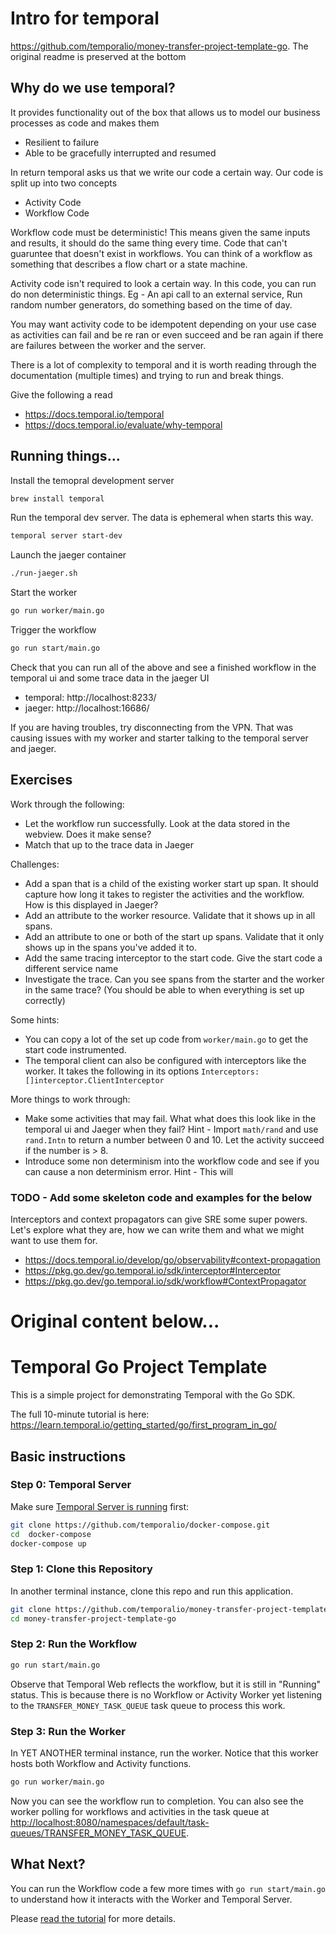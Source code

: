 # Intro for temporal
https://github.com/temporalio/money-transfer-project-template-go. The original readme is preserved at the bottom

## Why do we use temporal?
It provides functionality out of the box that allows us to model our business
processes as code and makes them
- Resilient to failure
- Able to be gracefully interrupted and resumed

In return temporal asks us that we write our code a certain way. Our code is
split up into two concepts
- Activity Code
- Workflow Code

Workflow code must be deterministic! This means given the same inputs and
results, it should do the same thing every time. Code that can't guaruntee that
doesn't exist in workflows. You can think of a workflow as something that
describes a flow chart or a state machine.

Activity code isn't required to look a certain way. In this code, you can run
do non deterministic things. Eg - An api call to an external service, Run
random number generators, do something based on the time of day.

You may want activity code to be idempotent depending on your use case as
activities can fail and be re ran or even succeed and be ran again if there are
failures between the worker and the server.

There is a lot of complexity to temporal and it is worth reading through the
documentation (multiple times) and trying to run and break things.

Give the following a read
- https://docs.temporal.io/temporal
- https://docs.temporal.io/evaluate/why-temporal

## Running things...

Install the temopral development server

```bash
brew install temporal
```

Run the temporal dev server. The data is ephemeral when starts this way.

```bash
temporal server start-dev
```

Launch the jaeger container

```bash
./run-jaeger.sh
```

Start the worker

```bash
go run worker/main.go
```

Trigger the workflow

```bash
go run start/main.go
```

Check that you can run all of the above and see a finished workflow in the temporal ui and some trace data in the jaeger UI
- temporal: http://localhost:8233/
- jaeger: http://localhost:16686/

If you are having troubles, try disconnecting from the VPN. That was causing issues with my worker and starter talking to the temporal server and jaeger.

## Exercises

Work through the following:
- Let the workflow run successfully. Look at the data stored in the webview. Does it make sense?
- Match that up to the trace data in Jaeger

Challenges:
- Add a span that is a child of the existing worker start up span. It should capture how long it takes to register the activities and the workflow. How is this displayed in Jaeger?
- Add an attribute to the worker resource. Validate that it shows up in all spans.
- Add an attribute to one or both of the start up spans. Validate that it only shows up in the spans you've added it to.
- Add the same tracing interceptor to the start code. Give the start code a different service name
- Investigate the trace. Can you see spans from the starter and the worker in the same trace? (You should be able to when everything is set up correctly)

Some hints:
- You can copy a lot of the set up code from `worker/main.go` to get the start code instrumented.
- The temporal client can also be configured with interceptors like the worker. It takes the following in its options `Interceptors: []interceptor.ClientInterceptor`

More things to work through:
- Make some activities that may fail. What what does this look like in the temporal ui and Jaeger when they fail? Hint - Import `math/rand` and use `rand.Intn` to return a number between 0 and 10. Let the activity succeed if the number is > 8.
- Introduce some non determinism into the workflow code and see if you can cause a non determinism error. Hint - This will 


### TODO - Add some skeleton code and examples for the below

Interceptors and context propagators can give SRE some super powers. Let's explore what they are, how we can write them and what we might want to use them for.

- https://docs.temporal.io/develop/go/observability#context-propagation
- https://pkg.go.dev/go.temporal.io/sdk/interceptor#Interceptor
- https://pkg.go.dev/go.temporal.io/sdk/workflow#ContextPropagator


# Original content below...

# Temporal Go Project Template

This is a simple project for demonstrating Temporal with the Go SDK.

The full 10-minute tutorial is here: https://learn.temporal.io/getting_started/go/first_program_in_go/

## Basic instructions

### Step 0: Temporal Server

Make sure [Temporal Server is running](https://docs.temporal.io/docs/server/quick-install/) first:

```bash
git clone https://github.com/temporalio/docker-compose.git
cd  docker-compose
docker-compose up
```

### Step 1: Clone this Repository

In another terminal instance, clone this repo and run this application.

```bash
git clone https://github.com/temporalio/money-transfer-project-template-go
cd money-transfer-project-template-go
```

### Step 2: Run the Workflow

```bash
go run start/main.go
```

Observe that Temporal Web reflects the workflow, but it is still in "Running" status. This is because there is no Workflow or Activity Worker yet listening to the `TRANSFER_MONEY_TASK_QUEUE` task queue to process this work.

### Step 3: Run the Worker

In YET ANOTHER terminal instance, run the worker. Notice that this worker hosts both Workflow and Activity functions.

```bash
go run worker/main.go
```

Now you can see the workflow run to completion. You can also see the worker polling for workflows and activities in the task queue at [http://localhost:8080/namespaces/default/task-queues/TRANSFER_MONEY_TASK_QUEUE](http://localhost:8080/namespaces/default/task-queues/TRANSFER_MONEY_TASK_QUEUE).

## What Next?

You can run the Workflow code a few more times with `go run start/main.go` to understand how it interacts with the Worker and Temporal Server.

Please [read the tutorial](https://learn.temporal.io/getting_started/go/first_program_in_go/) for more details.
